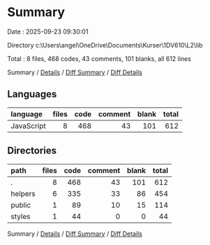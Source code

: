 # Summary

Date : 2025-09-23 09:30:01

Directory c:\\Users\\angel\\OneDrive\\Documents\\Kurser\\1DV610\\L2\\lib

Total : 8 files,  468 codes, 43 comments, 101 blanks, all 612 lines

Summary / [Details](details.md) / [Diff Summary](diff.md) / [Diff Details](diff-details.md)

## Languages
| language | files | code | comment | blank | total |
| :--- | ---: | ---: | ---: | ---: | ---: |
| JavaScript | 8 | 468 | 43 | 101 | 612 |

## Directories
| path | files | code | comment | blank | total |
| :--- | ---: | ---: | ---: | ---: | ---: |
| . | 8 | 468 | 43 | 101 | 612 |
| helpers | 6 | 335 | 33 | 86 | 454 |
| public | 1 | 89 | 10 | 15 | 114 |
| styles | 1 | 44 | 0 | 0 | 44 |

Summary / [Details](details.md) / [Diff Summary](diff.md) / [Diff Details](diff-details.md)